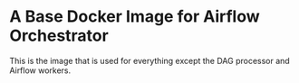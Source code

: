# A Base Docker Image for Airflow Orchestrator

This is the image that is used for everything except the DAG processor and Airflow workers.
